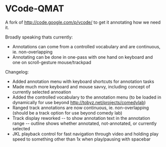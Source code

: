 VCode-QMAT
==========

A fork of http://code.google.com/p/vcode/ to get it annotating how we need it. 

Broadly speaking thats currently:
- Annotations can come from a controlled vocabulary and are continuous, ie. non-overlapping
- Annotating can be done in one-pass with one hand on keyboard and one on scroll-gesture mouse/trackpad

Changelog:
- Added annotation menu with keyboard shortcuts for annotation tasks
- Made much more keyboard and mouse savvy, including concept of currently selected annoation
- Added the controlled vocabulary to the annotation menu (to be loaded in dynamically for use beyond http://tobyz.net/projects/comedylab)
- Ranged track annotations are now continuous, ie. non-overlapping (should be a track option for use beyond comedy lab)
- Track display reworked 
-- to show annotation text in the annotation range
-- outline shows whether annotated, not-annotated, or currently selected
- JKL playback control for fast navigation through video and holding play speed to something other than 1x when play/pausing with spacebar
